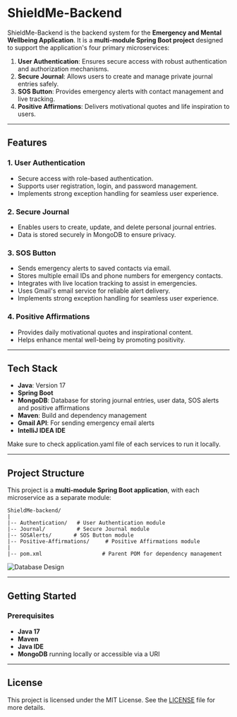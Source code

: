 # ShieldMe-Backend

ShieldMe-Backend is the backend system for the **Emergency and Mental Wellbeing Application**. It is a **multi-module Spring Boot project** designed to support the application's four primary microservices:

1. **User Authentication**: Ensures secure access with robust authentication and authorization mechanisms.
2. **Secure Journal**: Allows users to create and manage private journal entries safely.
3. **SOS Button**: Provides emergency alerts with contact management and live tracking.
4. **Positive Affirmations**: Delivers motivational quotes and life inspiration to users.

---

## Features

### 1. **User Authentication**
- Secure access with role-based authentication.
- Supports user registration, login, and password management.
- Implements strong exception handling for seamless user experience.

### 2. **Secure Journal**
- Enables users to create, update, and delete personal journal entries.
- Data is stored securely in MongoDB to ensure privacy.

### 3. **SOS Button**
- Sends emergency alerts to saved contacts via email.
- Stores multiple email IDs and phone numbers for emergency contacts.
- Integrates with live location tracking to assist in emergencies.
- Uses Gmail's email service for reliable alert delivery.
- Implements strong exception handling for seamless user experience.

### 4. **Positive Affirmations**
- Provides daily motivational quotes and inspirational content.
- Helps enhance mental well-being by promoting positivity.

---

## Tech Stack

- **Java**: Version 17
- **Spring Boot**
- **MongoDB**: Database for storing journal entries, user data, SOS alerts and positive affirmations 
- **Maven**: Build and dependency management
- **Gmail API**: For sending emergency email alerts
- **IntelliJ IDEA IDE**

Make sure to check application.yaml file of each services to run it locally.

---

## Project Structure
This project is a **multi-module Spring Boot application**, with each microservice as a separate module:

```
ShieldMe-backend/
|
|-- Authentication/   # User Authentication module
|-- Journal/          # Secure Journal module
|-- SOSAlerts/       # SOS Button module
|-- Positive-Affirmations/     # Positive Affirmations module
|
|-- pom.xml                   # Parent POM for dependency management
```

<img src="https://github.com/ajaynegi45/ShieldMe-Backend/blob/main/ShieldMe%20Database.svg" alt="Database Design">

---

## Getting Started

### Prerequisites
- **Java 17**
- **Maven**
- **Java IDE**
- **MongoDB** running locally or accessible via a URI


---
<!---
## API Endpoints
### Authentication Service
- `POST /api/auth/register`: Register a new user
- `POST /api/auth/login`: Login user
- `POST /api/auth/logout`: Logout user

### Journal Service
- `GET /api/journal`: Fetch all journal entries
- `POST /api/journal`: Create a new journal entry
- `PUT /api/journal/{id}`: Update a journal entry
- `DELETE /api/journal/{id}`: Delete a journal entry

### SOS Alerts Service
- `POST /api/sos/contacts`: Add an emergency contact
- `GET /api/sos/contacts`: Get all emergency contacts
- `POST /api/sos/alert`: Trigger an emergency alert

### Affirmations Service
- `GET /api/affirmations`: Fetch a motivational quote

---

 ## Key Features

- **Modular Architecture**: Each microservice is self-contained, promoting separation of concerns.
- **Scalability**: Built with scalability in mind, ensuring it can handle increased traffic.
- **Security**: Implements industry-standard security best practices.
- **Resilience**: Includes comprehensive exception handling and logging.

-->


## License
This project is licensed under the MIT License. See the [LICENSE](https://github.com/ajaynegi45/ShieldMe-Backend/blob/main/LICENSE) file for more details.

